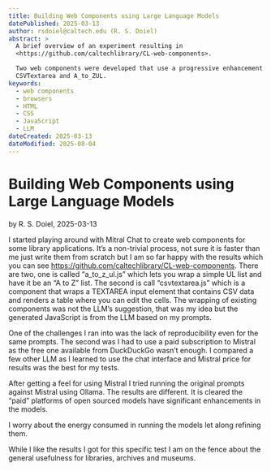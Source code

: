 ```yaml
---
title: Building Web Components using Large Language Models
datePublished: 2025-03-13
author: rsdoiel@caltech.edu (R. S. Doiel)
abstract: >
  A brief overview of an experiment resulting in
  <https://github.com/caltechlibrary/CL-web-components>.

  Two web components were developed that use a progressive enhancement approach,
  CSVTextarea and A_to_ZUL.
keywords:
  - web components
  - browsers
  - HTML
  - CSS
  - JavaScript
  - LLM
dateCreated: 2025-03-13
dateModified: 2025-08-04
---
```


# Building Web Components using Large Language Models

by R. S. Doiel, 2025-03-13

I started playing around with Mitral Chat to create web components for some library applications.  It’s a non-trivial process, not sure it is faster than me just write them from scratch but I am so far happy with the results which you can see <https://github.com/caltechlibrary/CL-web-components>.  There are two, one is called “a_to_z_ul.js” which lets you wrap a simple UL list and have it be an “A to Z” list. The second is call “csvtextarea.js” which is a component that wraps a TEXTAREA input element that contains CSV data and renders a table where you can edit the cells.  The wrapping of existing components was not the LLM’s suggestion, that was my idea but the generated JavaScript is from the LLM based on my prompts.

One of the challenges I ran into was the lack of reproducibility even for the same prompts. The second was I had to use a paid subscription to Mistral as the free one available from DuckDuckGo wasn’t enough. I compared a few other LLM as I learned to use the chat interface and Mistral price for results was the best for my tests.

After getting a feel for using Mistral I tried running the original prompts against Mistral using Ollama. The results are different. It is cleared the “paid” platforms of open sourced models have significant enhancements in the models.

I worry about the energy consumed in running the models let along refining them.

While I like the results I got for this specific test I am on the fence about the general usefulness for libraries, archives and museums.
